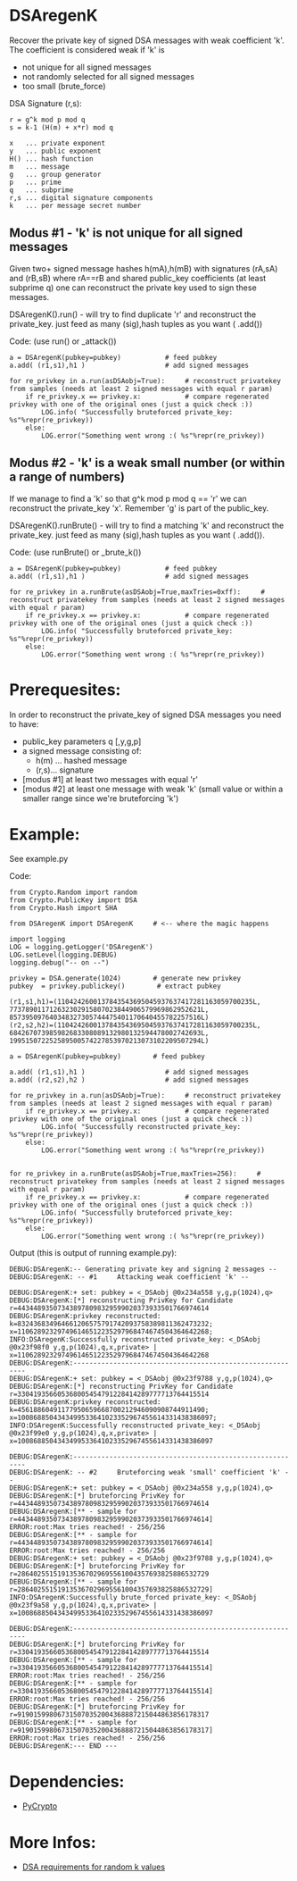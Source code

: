DSAregenK
=========

Recover the private key of signed DSA messages with weak coefficient 'k'. 
The coefficient is considered weak if 'k' is 
* not unique for all signed messages
* not randomly selected for all signed messages
* too small (brute_force)


DSA Signature (r,s):

	r = g^k mod p mod q
	s = k-1 (H(m) + x*r) mod q
	
	x 	... private exponent
	y	... public exponent
	H()	... hash function
	m	... message
	g	... group generator
	p	... prime
	q	... subprime
	r,s	... digital signature components
	k	... per message secret number
	

Modus #1 - 'k' is not unique for all signed messages
--------

Given two+ signed message hashes h(mA),h(mB) with signatures (rA,sA) and (rB,sB) where rA==rB and shared public_key 
coefficients (at least subprime q) one can reconstruct the private key used to sign these messages.

DSAregenK().run() - will try to find duplicate 'r' and reconstruct the private_key. just feed as many (sig),hash tuples as you want ( .add())

Code: (use run() or _attack())

	a = DSAregenK(pubkey=pubkey)           # feed pubkey 
	a.add( (r1,s1),h1 )                    # add signed messages
	    
	for re_privkey in a.run(asDSAobj=True):     # reconstruct privatekey from samples (needs at least 2 signed messages with equal r param)
	    if re_privkey.x == privkey.x:           # compare regenerated privkey with one of the original ones (just a quick check :))
	        LOG.info( "Successfully bruteforced private_key: %s"%repr(re_privkey))
	    else:
	        LOG.error("Something went wrong :( %s"%repr(re_privkey))


Modus #2 - 'k' is a weak small number (or within a range of numbers)
---------

If we manage to find a 'k' so that g^k mod p mod q == 'r' we can reconstruct the private_key 'x'. Remember 'g' is part of the public_key.


DSAregenK().runBrute() - will try to find a matching 'k' and reconstruct the private_key. just feed as many (sig),hash tuples as you want ( .add()).

Code: (use runBrute() or _brute_k())

	a = DSAregenK(pubkey=pubkey)           # feed pubkey 
	a.add( (r1,s1),h1 )                    # add signed messages
	    
	for re_privkey in a.runBrute(asDSAobj=True,maxTries=0xff):     # reconstruct privatekey from samples (needs at least 2 signed messages with equal r param)
	    if re_privkey.x == privkey.x:           # compare regenerated privkey with one of the original ones (just a quick check :))
	        LOG.info( "Successfully bruteforced private_key: %s"%repr(re_privkey))
	    else:
	        LOG.error("Something went wrong :( %s"%repr(re_privkey))




Prerequesites:
=============

In order to reconstruct the private_key of signed DSA messages you need to have:

* public_key parameters q [,y,g,p]
* a signed message consisting of: 
  * h(m) ... hashed message 
  * (r,s)... signature
* [modus #1] at least two messages with equal 'r'
* [modus #2] at least one message with weak 'k' (small value or within a smaller range since we're bruteforcing 'k')


Example:
=========

See example.py

Code:

	from Crypto.Random import random
	from Crypto.PublicKey import DSA
	from Crypto.Hash import SHA
	
	from DSAregenK import DSAregenK		# <-- where the magic happens
	
	import logging
	LOG = logging.getLogger('DSAregenK')
	LOG.setLevel(logging.DEBUG)
	logging.debug("-- on --")    
	
	privkey = DSA.generate(1024)        # generate new privkey
	pubkey  = privkey.publickey()        # extract pubkey
	
	(r1,s1,h1)=(1104242600137843543695045937637417281163059700235L, 773789011712632302915807023844906579969862952621L, 857395097640348327305744475401170640455782257516L)
	(r2,s2,h2)=(1104242600137843543695045937637417281163059700235L, 684267073985982683308089132980132594478002742693L, 199515072252589500574227853970213073102209507294L)
	
	a = DSAregenK(pubkey=pubkey)        # feed pubkey 
	
	a.add( (r1,s1),h1 )                    # add signed messages
	a.add( (r2,s2),h2 )                    # add signed messages
	    
	for re_privkey in a.run(asDSAobj=True):     # reconstruct privatekey from samples (needs at least 2 signed messages with equal r param)
	    if re_privkey.x == privkey.x:           # compare regenerated privkey with one of the original ones (just a quick check :))
	        LOG.info( "Successfully reconstructed private_key: %s"%repr(re_privkey))
	    else:
	        LOG.error("Something went wrong :( %s"%repr(re_privkey))
	        
	        
	for re_privkey in a.runBrute(asDSAobj=True,maxTries=256):     # reconstruct privatekey from samples (needs at least 2 signed messages with equal r param)
	    if re_privkey.x == privkey.x:           # compare regenerated privkey with one of the original ones (just a quick check :))
	        LOG.info( "Successfully bruteforced private_key: %s"%repr(re_privkey))
	    else:
	        LOG.error("Something went wrong :( %s"%repr(re_privkey))
            

Output (this is output of running example.py):

	DEBUG:DSAregenK:-- Generating private key and signing 2 messages --
	DEBUG:DSAregenK: -- #1     Attacking weak coefficient 'k' -- 
	
	DEBUG:DSAregenK:+ set: pubkey = <_DSAobj @0x234a558 y,g,p(1024),q>
	DEBUG:DSAregenK:[*] reconstructing PrivKey for Candidate r=443448935073438978098329599020373933501766974614
	DEBUG:DSAregenK:privkey reconstructed: k=832436834964661206575791742093758389811362473232; x=110628923297496146512235297968474674504364642268;
	INFO:DSAregenK:Successfully reconstructed private_key: <_DSAobj @0x23f98f0 y,g,p(1024),q,x,private> | x=110628923297496146512235297968474674504364642268
	DEBUG:DSAregenK:----------------------------------------------------------
	DEBUG:DSAregenK:+ set: pubkey = <_DSAobj @0x23f9788 y,g,p(1024),q>
	DEBUG:DSAregenK:[*] reconstructing PrivKey for Candidate r=330419356605368005454791228414289777713764415514
	DEBUG:DSAregenK:privkey reconstructed: k=45618860491177950659668700212946090908744911490; x=1008688504343499533641023352967455614331438386097;
	INFO:DSAregenK:Successfully reconstructed private_key: <_DSAobj @0x23f99e0 y,g,p(1024),q,x,private> | x=1008688504343499533641023352967455614331438386097
	
	DEBUG:DSAregenK:----------------------------------------------------------
	DEBUG:DSAregenK: -- #2     Bruteforcing weak 'small' coefficient 'k' -- 
	DEBUG:DSAregenK:+ set: pubkey = <_DSAobj @0x234a558 y,g,p(1024),q>
	DEBUG:DSAregenK:[*] bruteforcing PrivKey for r=443448935073438978098329599020373933501766974614
	DEBUG:DSAregenK:[** - sample for r=443448935073438978098329599020373933501766974614]
	ERROR:root:Max tries reached! - 256/256
	DEBUG:DSAregenK:[** - sample for r=443448935073438978098329599020373933501766974614]
	ERROR:root:Max tries reached! - 256/256
	DEBUG:DSAregenK:+ set: pubkey = <_DSAobj @0x23f9788 y,g,p(1024),q>
	DEBUG:DSAregenK:[*] bruteforcing PrivKey for r=286402551519135367029695561004357693825886532729
	DEBUG:DSAregenK:[** - sample for r=286402551519135367029695561004357693825886532729]
	INFO:DSAregenK:Successfully brute_forced private_key: <_DSAobj @0x23f9a58 y,g,p(1024),q,x,private> | x=1008688504343499533641023352967455614331438386097
	
	DEBUG:DSAregenK:----------------------------------------------------------
	DEBUG:DSAregenK:[*] bruteforcing PrivKey for r=330419356605368005454791228414289777713764415514
	DEBUG:DSAregenK:[** - sample for r=330419356605368005454791228414289777713764415514]
	ERROR:root:Max tries reached! - 256/256
	DEBUG:DSAregenK:[** - sample for r=330419356605368005454791228414289777713764415514]
	ERROR:root:Max tries reached! - 256/256
	DEBUG:DSAregenK:[*] bruteforcing PrivKey for r=919015998067315070352004368887215044863856178317
	DEBUG:DSAregenK:[** - sample for r=919015998067315070352004368887215044863856178317]
	ERROR:root:Max tries reached! - 256/256
	DEBUG:DSAregenK:--- END ---

	

Dependencies:
=============

* [PyCrypto](https://www.dlitz.net/software/pycrypto/)



More Infos:
===========

* [DSA requirements for random k values](http://rdist.root.org/2010/11/19/dsa-requirements-for-random-k-value/)


